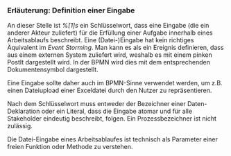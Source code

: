 ### Erläuterung: Definition einer Eingabe

An dieser Stelle ist _%[1]s_ ein Schlüsselwort, dass eine Eingabe (die ein anderer Akteur zuliefert) für die Erfüllung einer Aufgabe innerhalb eines Arbeitsablaufs beschreibt.
Eine (Datei-)Eingabe hat kein richtiges Äquivalent im _Event Storming_. 
Man kann es als ein Ereignis definieren, dass aus einem externen System zuliefert wird, weshalb es mit einem pinken PostIt dargestellt wird.
In der BPMN wird dies mit dem entsprechenden Dokumentensymbol dargestellt.

Eine Eingabe sollte daher auch im BPMN-Sinne verwendet werden, um z.B. einen Dateiupload einer Exceldatei durch den Nutzer zu repräsentieren.

Nach dem Schlüsselwort muss entweder der Bezeichner einer Daten-Deklaration oder ein Literal, dass die Eingabe atomar und für alle Stakeholder eindeutig beschreibt, folgen.
Ein Prozessbezeichner ist nicht zulässig.

Die Datei-Eingabe eines Arbeitsablaufes ist technisch als Parameter einer freien Funktion oder Methode zu verstehen.
